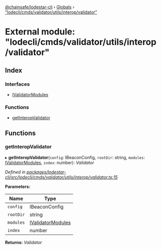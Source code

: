 [@chainsafe/lodestar-cli](../README.md) › [Globals](../globals.md) › ["lodecli/cmds/validator/utils/interop/validator"](_lodecli_cmds_validator_utils_interop_validator_.md)

# External module: "lodecli/cmds/validator/utils/interop/validator"

## Index

### Interfaces

* [IValidatorModules](../interfaces/_lodecli_cmds_validator_utils_interop_validator_.ivalidatormodules.md)

### Functions

* [getInteropValidator](_lodecli_cmds_validator_utils_interop_validator_.md#getinteropvalidator)

## Functions

###  getInteropValidator

▸ **getInteropValidator**(`config`: IBeaconConfig, `rootDir`: string, `modules`: [IValidatorModules](../interfaces/_lodecli_cmds_validator_utils_interop_validator_.ivalidatormodules.md), `index`: number): *Validator*

*Defined in [packages/lodestar-cli/src/lodecli/cmds/validator/utils/interop/validator.ts:15](https://github.com/ChainSafe/lodestar/blob/1d5598773/packages/lodestar-cli/src/lodecli/cmds/validator/utils/interop/validator.ts#L15)*

**Parameters:**

Name | Type |
------ | ------ |
`config` | IBeaconConfig |
`rootDir` | string |
`modules` | [IValidatorModules](../interfaces/_lodecli_cmds_validator_utils_interop_validator_.ivalidatormodules.md) |
`index` | number |

**Returns:** *Validator*
